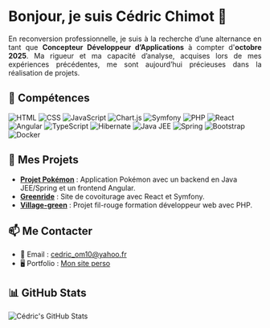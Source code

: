 # Bonjour, je suis Cédric Chimot 👋

<p align="justify">En reconversion professionnelle, je suis à la recherche d’une alternance en tant que <strong>Concepteur Développeur d’Applications</strong> à compter d'<strong>octobre 2025</strong>. Ma rigueur et ma capacité d’analyse, acquises lors de mes expériences précédentes, me sont aujourd’hui précieuses dans la réalisation de projets.</p>

## 🔧 Compétences

![HTML](https://img.shields.io/badge/HTML-E34F26?style=for-the-badge&logo=html5&logoColor=white)
![CSS](https://img.shields.io/badge/CSS-1572B6?style=for-the-badge&logo=css3&logoColor=white)
![JavaScript](https://img.shields.io/badge/JavaScript-F7DF1E?style=for-the-badge&logo=javascript&logoColor=black)
![Chart.js](https://img.shields.io/badge/Chart.js-FF6384?style=for-the-badge&logo=chartdotjs&logoColor=white)
![Symfony](https://img.shields.io/badge/Symfony-000000?style=for-the-badge&logo=symfony&logoColor=white)
![PHP](https://img.shields.io/badge/PHP-777BB4?style=for-the-badge&logo=php&logoColor=white)
![React](https://img.shields.io/badge/React-61DAFB?style=for-the-badge&logo=react&logoColor=black)
![Angular](https://img.shields.io/badge/Angular-DD0031?style=for-the-badge&logo=angular&logoColor=white)
![TypeScript](https://img.shields.io/badge/TypeScript-007ACC?style=for-the-badge&logo=typescript&logoColor=white)
![Hibernate](https://img.shields.io/badge/Hibernate-59666C?style=for-the-badge&logo=hibernate&logoColor=white)
![Java JEE](https://img.shields.io/badge/Java%20JEE-007396?style=for-the-badge&logo=java&logoColor=white)
![Spring](https://img.shields.io/badge/Spring-6DB33F?style=for-the-badge&logo=spring&logoColor=white)
![Bootstrap](https://img.shields.io/badge/Bootstrap-7952B3?style=for-the-badge&logo=bootstrap&logoColor=white)
![Docker](https://img.shields.io/badge/Docker-2496ED?style=for-the-badge&logo=docker&logoColor=white)

## 📌 Mes Projets
- [**Projet Pokémon**](https://github.com/cedric-chimot/projet-pokemon) : Application Pokémon avec un backend en Java JEE/Spring et un frontend Angular.
- [**Greenride**](https://github.com/cedric-chimot/greenride) : Site de covoiturage avec React et Symfony.
- [**Village-green**](https://github.com/cedric-chimot/Village-green) : Projet fil-rouge formation développeur web avec PHP.

## 📫 Me Contacter
- 📧 Email : [cedric_om10@yahoo.fr](mailto:cedric_om10@yahoo.fr)
- 🖥️ Portfolio : [Mon site perso](https://cch-portfolio.netlify.app/home)

## 📊 GitHub Stats
![Cédric's GitHub Stats](https://github-readme-stats.vercel.app/api?username=cedric-chimot&show_icons=true)

